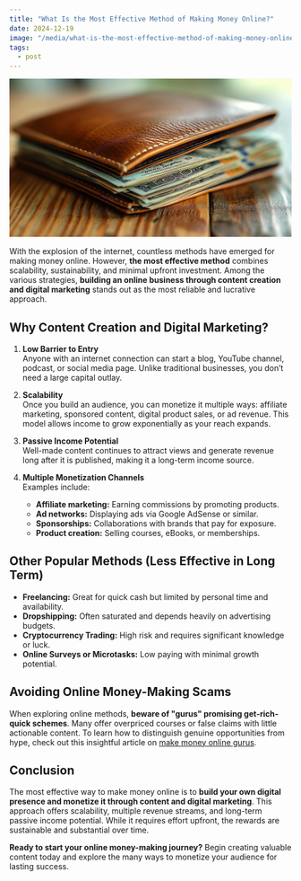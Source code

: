 ```yaml
---
title: "What Is the Most Effective Method of Making Money Online?"
date: 2024-12-19
image: "/media/what-is-the-most-effective-method-of-making-money-online.jpg"
tags:
  - post
---
```


![What Is the Most Effective Method of Making Money Online?](/media/what-is-the-most-effective-method-of-making-money-online.jpg)

With the explosion of the internet, countless methods have emerged for making money online. However, **the most effective method** combines scalability, sustainability, and minimal upfront investment. Among the various strategies, **building an online business through content creation and digital marketing** stands out as the most reliable and lucrative approach.

## Why Content Creation and Digital Marketing?

1. **Low Barrier to Entry**  
   Anyone with an internet connection can start a blog, YouTube channel, podcast, or social media page. Unlike traditional businesses, you don’t need a large capital outlay.

2. **Scalability**  
   Once you build an audience, you can monetize it multiple ways: affiliate marketing, sponsored content, digital product sales, or ad revenue. This model allows income to grow exponentially as your reach expands.

3. **Passive Income Potential**  
   Well-made content continues to attract views and generate revenue long after it is published, making it a long-term income source.

4. **Multiple Monetization Channels**  
   Examples include:
   - **Affiliate marketing:** Earning commissions by promoting products.
   - **Ad networks:** Displaying ads via Google AdSense or similar.
   - **Sponsorships:** Collaborations with brands that pay for exposure.
   - **Product creation:** Selling courses, eBooks, or memberships.

## Other Popular Methods (Less Effective in Long Term)

- **Freelancing:** Great for quick cash but limited by personal time and availability.
- **Dropshipping:** Often saturated and depends heavily on advertising budgets.
- **Cryptocurrency Trading:** High risk and requires significant knowledge or luck.
- **Online Surveys or Microtasks:** Low paying with minimal growth potential.

## Avoiding Online Money-Making Scams

When exploring online methods, **beware of "gurus" promising get-rich-quick schemes**. Many offer overpriced courses or false claims with little actionable content. To learn how to distinguish genuine opportunities from hype, check out this insightful article on [make money online gurus](https://supertotallyawesome.com/posts/make-money-online-gurus/).

## Conclusion

The most effective way to make money online is to **build your own digital presence and monetize it through content and digital marketing**. This approach offers scalability, multiple revenue streams, and long-term passive income potential. While it requires effort upfront, the rewards are sustainable and substantial over time.

**Ready to start your online money-making journey?** Begin creating valuable content today and explore the many ways to monetize your audience for lasting success.
